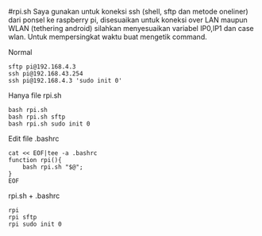 #rpi.sh
Saya gunakan untuk koneksi ssh (shell, sftp dan metode oneliner) dari ponsel ke raspberry pi, disesuaikan untuk koneksi over LAN maupun WLAN (tethering android) silahkan menyesuaikan variabel IP0,IP1 dan case wlan. Untuk mempersingkat waktu buat mengetik command.

Normal

```
sftp pi@192.168.4.3
ssh pi@192.168.43.254
ssh pi@192.168.4.3 'sudo init 0'
```

Hanya file rpi.sh

```
bash rpi.sh
bash rpi.sh sftp
bash rpi.sh sudo init 0
```

Edit file .bashrc

```
cat << EOF|tee -a .bashrc
function rpi(){
	bash rpi.sh "$@";
}
EOF
```

rpi.sh + .bashrc

```
rpi
rpi sftp
rpi sudo init 0
```
